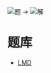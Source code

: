 ![题](http://wiki.logic-masters.de/images/4/43/Abctje-A150px.png) ->
![解](http://wiki.logic-masters.de/images/2/20/Abctje-L150px.png)

# 题库
- [LMD](https://logic-masters.de/Raetselportal/Suche/spezial.php?listname=ABCtje)